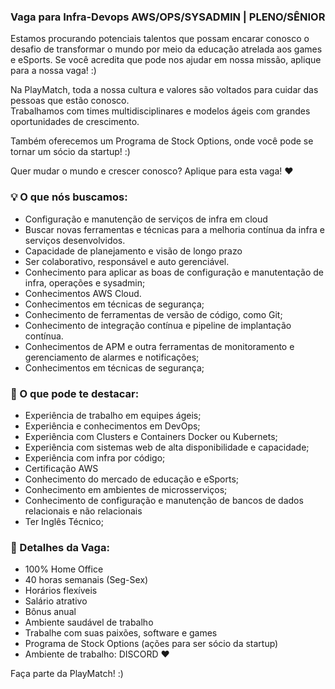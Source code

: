 ### Vaga para Infra-Devops AWS/OPS/SYSADMIN | PLENO/SÊNIOR
 
Estamos procurando potenciais talentos que possam encarar conosco o desafio de transformar o mundo por meio da educação atrelada aos games e eSports. 
Se você acredita que pode nos ajudar em nossa missão, aplique para a nossa vaga! :)
 
Na PlayMatch, toda a nossa cultura e valores são voltados para cuidar das pessoas que estão conosco.  
Trabalhamos com times multidisciplinares e modelos ágeis com grandes oportunidades de crescimento.
 
Também oferecemos um Programa de Stock Options, onde você pode se tornar um sócio da startup! :)
 
Quer mudar o mundo e crescer conosco? Aplique para esta vaga! ♥
 
### 💡 O que nós buscamos:
 
- Configuração e manutenção de serviços de infra em cloud
- Buscar novas ferramentas e técnicas para a melhoria contínua da infra e serviços desenvolvidos.
- Capacidade de planejamento e visão de longo prazo
- Ser colaborativo, responsável e auto gerenciável.  
- Conhecimento para aplicar as boas de configuração e manutentação de infra, operações e sysadmin;
- Conhecimentos AWS Cloud.
- Conhecimentos em técnicas de segurança;
- Conhecimento de ferramentas de versão de código, como Git;
- Conhecimento de integração contínua e pipeline de implantação contínua.
- Conhecimentos de APM e outra ferramentas de monitoramento e gerenciamento de alarmes e notificações;
- Conhecimentos em técnicas de segurança;
 
### 🔎 O que pode te destacar:
- Experiência de trabalho em equipes ágeis;
- Experiência e conhecimentos em DevOps;
- Experiência com Clusters e Containers Docker ou Kubernets;
- Experiência com sistemas web de alta disponibilidade e capacidade;
- Experiência com infra por código;
- Certificação AWS
- Conhecimento do mercado de educação e eSports;
- Conhecimento em ambientes de microsserviços; 
- Conhecimento de configuração e manutenção de bancos de dados relacionais e não relacionais
- Ter Inglês Técnico;
 
### 🚀 Detalhes da Vaga:
- 100% Home Office
- 40 horas semanais (Seg-Sex) 
- Horários flexíveis
- Salário atrativo
- Bônus anual
- Ambiente saudável de trabalho
- Trabalhe com suas paixões, software e games
- Programa de Stock Options (ações para ser sócio da startup)
- Ambiente de trabalho: DISCORD ♥
 
Faça parte da PlayMatch! :)
